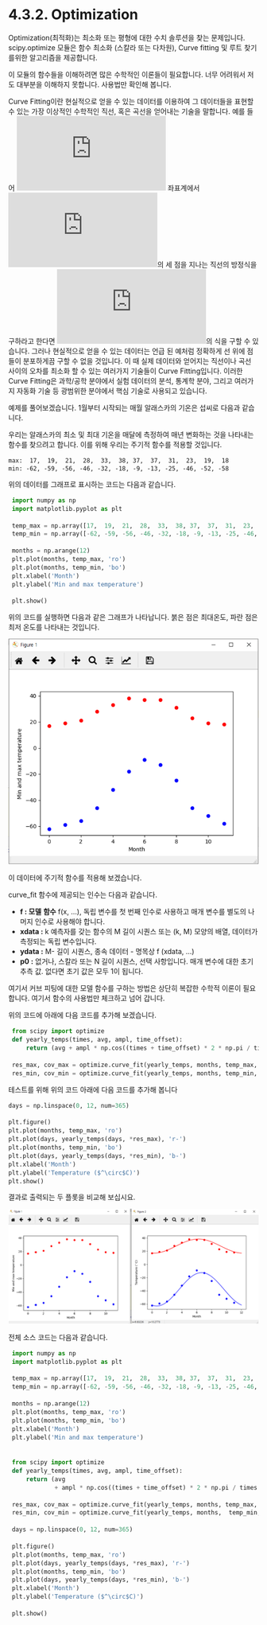# 4.3.2.     Optimization

Optimization\(최적화\)는 최소화 또는 평형에 대한 수치 솔루션을 찾는 문제입니다. scipy.optimize 모듈은 함수 최소화 \(스칼라 또는 다차원\), Curve fitting 및 루트 찾기를위한 알고리즘을 제공합니다.

이 모듈의 함수들을 이해하려면 많은 수학적인 이론들이 필요합니다. 너무 어려워서 저도 대부분을 이해하지 못합니다. 사용법만 확인해 봅니다.

Curve Fitting이란 현실적으로 얻을 수 있는 데이터를 이용하여 그 데이터들을 표현할 수 있는 가장 이상적인 수학적인 직선, 혹은 곡선을 얻어내는 기술을 말합니다. 예를 들어 ![x-y](https://s0.wp.com/latex.php?latex=x-y&bg=eeeae8&fg=4a4a49&s=0) 좌표계에서 ![\(1,2\), \(2,3\), \(3,4\)](https://s0.wp.com/latex.php?latex=%281%2C2%29%2C+%282%2C3%29%2C+%283%2C4%29&bg=eeeae8&fg=4a4a49&s=0)의 세 점을 지나는 직선의 방정식을 구하라고 한다면 ![y=x+1](https://s0.wp.com/latex.php?latex=y%3Dx%2B1&bg=eeeae8&fg=4a4a49&s=0)의 식을 구할 수 있습니다. 그러나 현실적으로 얻을 수 있는 데이터는 언급 된 예처럼 정확하게 선 위에 점들이 분포하게끔 구할 수 없을 것입니다. 이 때 실제 데이터와 얻어지는 직선이나 곡선 사이의 오차를 최소화 할 수 있는 여러가지 기술들이 Curve Fitting입니다. 이러한 Curve Fitting은 과학/공학 분야에서 실험 데이터의 분석, 통계학 분야, 그리고 여러가지 자동화 기술 등 광범위한 분야에서 핵심 기술로 사용되고 있습니다.

예제를 풀어보겠습니다. 1월부터 시작되는 매월 알래스카의 기온은 섭씨로 다음과 같습니다.

우리는 알래스카의 최소 및 최대 기온을 매달에 측정하여 매년 변화하는 것을 나타내는 함수를 찾으려고 합니다. 이를 위해 우리는 주기적 함수를 적용할 것입니다.

```text
max:  17,  19,  21,  28,  33,  38, 37,  37,  31,  23,  19,  18
min: -62, -59, -56, -46, -32, -18, -9, -13, -25, -46, -52, -58
```

위의 데이터를 그래프로 표시하는 코드는 다음과 같습니다.

```python
 import numpy as np
 import matplotlib.pyplot as plt

 temp_max = np.array([17,  19,  21,  28,  33,  38, 37,  37,  31,  23,  19,  18])
 temp_min = np.array([-62, -59, -56, -46, -32, -18, -9, -13, -25, -46, -52, -58])

 months = np.arange(12)
 plt.plot(months, temp_max, 'ro')
 plt.plot(months, temp_min, 'bo')
 plt.xlabel('Month')
 plt.ylabel('Min and max temperature')

 plt.show()
```

위의 코드를 실행하면 다음과 같은 그래프가 나타납니다. 붉은 점은 최대온도, 파란 점은 최저 온도를 나타내는 것입니다.

![](../../.gitbook/assets/31521.png)

이 데이터에 주기적 함수를 적용해 보겠습니다.

curve\_fit 함수에 제공되는 인수는 다음과 같습니다.

* **f : 모델** **함수** f\(x, …\), 독립 변수를 첫 번째 인수로 사용하고 매개 변수를 별도의 나머지 인수로 사용해야 합니다.
* **xdata :**  k 예측자를 갖는 함수의 M 길이 시퀀스 또는 \(k, M\) 모양의 배열, 데이터가 측정되는 독립 변수입니다.
* **ydata :**  M- 길이 시퀀스, 종속 데이터 - 명목상 f \(xdata, ...\)
* **p0 :**  없거나, 스칼라 또는 N 길이 시퀀스, 선택 사항입니다. 매개 변수에 대한 초기 추측 값. 없다면 초기 값은 모두 1이 됩니다.

여기서 커브 피팅에 대한 모델 함수를 구하는 방법은 상단히 복잡한 수학적 이론이 필요합니다. 여기서 함수의 사용법만 체크하고 넘어 갑니다.

위의 코드에 아래에 다음 코드를 추가해 보겠습니다.

```python
 from scipy import optimize
 def yearly_temps(times, avg, ampl, time_offset):
     return (avg + ampl * np.cos((times + time_offset) * 2 * np.pi / times.max()))

 res_max, cov_max = optimize.curve_fit(yearly_temps, months, temp_max, [20, 10, 0])
 res_min, cov_min = optimize.curve_fit(yearly_temps, months, temp_min, [-40,20,0])
```

테스트를 위해 위의 코드 아래에 다음 코드를 추가해 봅니다

```python
days = np.linspace(0, 12, num=365)

plt.figure()
plt.plot(months, temp_max, 'ro')
plt.plot(days, yearly_temps(days, *res_max), 'r-')
plt.plot(months, temp_min, 'bo')
plt.plot(days, yearly_temps(days, *res_min), 'b-')
plt.xlabel('Month')
plt.ylabel('Temperature ($^\circ$C)')
plt.show()
```

결과로 출력되는 두 플롯을 비교해 보십시요.

![](../../.gitbook/assets/31522.png)

전체 소스 코드는 다음과 같습니다.

```python
 import numpy as np
 import matplotlib.pyplot as plt

 temp_max = np.array([17,  19,  21,  28,  33,  38, 37,  37,  31,  23,  19,  18])
 temp_min = np.array([-62, -59, -56, -46, -32, -18, -9, -13, -25, -46, -52, -58])

 months = np.arange(12)
 plt.plot(months, temp_max, 'ro')
 plt.plot(months, temp_min, 'bo')
 plt.xlabel('Month')
 plt.ylabel('Min and max temperature')


 from scipy import optimize
 def yearly_temps(times, avg, ampl, time_offset):
     return (avg
             + ampl * np.cos((times + time_offset) * 2 * np.pi / times.max()))

 res_max, cov_max = optimize.curve_fit(yearly_temps, months, temp_max, [20, 10, 0])
 res_min, cov_min = optimize.curve_fit(yearly_temps, months,  temp_min, [-40, 20, 0])

 days = np.linspace(0, 12, num=365)

 plt.figure()
 plt.plot(months, temp_max, 'ro')
 plt.plot(days, yearly_temps(days, *res_max), 'r-')
 plt.plot(months, temp_min, 'bo')
 plt.plot(days, yearly_temps(days, *res_min), 'b-')
 plt.xlabel('Month')
 plt.ylabel('Temperature ($^\circ$C)')

 plt.show()
```

